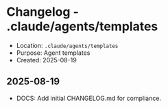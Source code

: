 # Changelog - .claude/agents/templates

- Location: `.claude/agents/templates`
- Purpose: Agent templates
- Created: 2025-08-19

## 2025-08-19
- DOCS: Add initial CHANGELOG.md for compliance.

